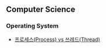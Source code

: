 ## Computer Science

### Operating System
- [프로세스(Process) vs 쓰레드(Thread)](./Operating_System/Process_Thread.md)
